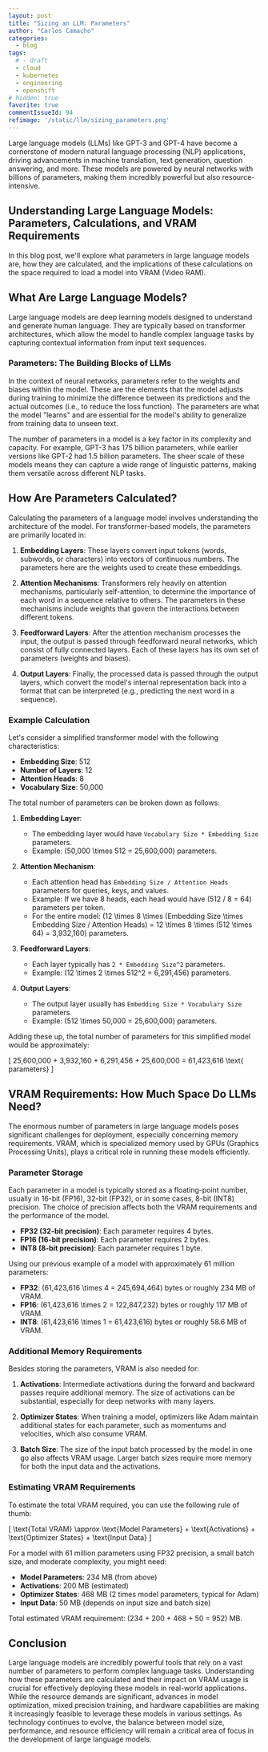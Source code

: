 ```yaml
---
layout: post
title: "Sizing an LLM: Parameters"
author: "Carlos Camacho"
categories:
  - blog
tags:
  # - draft
  - cloud
  - kubernetes
  - engineering
  - openshift
# hidden: true
favorite: true
commentIssueId: 94
refimage: '/static/llm/sizing_parameters.png'
---
```



Large language models (LLMs) like GPT-3 and GPT-4 have become a cornerstone of
modern natural language processing (NLP) applications, driving advancements in
machine translation, text generation, question answering, and more.
These models are powered by neural networks with billions of parameters,
making them incredibly powerful but also resource-intensive.

## Understanding Large Language Models: Parameters, Calculations, and VRAM Requirements

In this blog post, we'll explore what parameters in large language models
are, how they are calculated, and the implications of these calculations
on the space required to load a model into VRAM (Video RAM).

## What Are Large Language Models?

Large language models are deep learning models designed to understand and generate human language. They are typically based on transformer architectures, which allow the model to handle complex language tasks by capturing contextual information from input text sequences.

### Parameters: The Building Blocks of LLMs

In the context of neural networks, parameters refer to the weights and biases within the model. These are the elements that the model adjusts during training to minimize the difference between its predictions and the actual outcomes (i.e., to reduce the loss function). The parameters are what the model "learns" and are essential for the model's ability to generalize from training data to unseen text.

The number of parameters in a model is a key factor in its complexity and capacity. For example, GPT-3 has 175 billion parameters, while earlier versions like GPT-2 had 1.5 billion parameters. The sheer scale of these models means they can capture a wide range of linguistic patterns, making them versatile across different NLP tasks.

## How Are Parameters Calculated?

Calculating the parameters of a language model involves understanding the architecture of the model. For transformer-based models, the parameters are primarily located in:

1. **Embedding Layers**: These layers convert input tokens (words, subwords, or characters) into vectors of continuous numbers. The parameters here are the weights used to create these embeddings.

2. **Attention Mechanisms**: Transformers rely heavily on attention mechanisms, particularly self-attention, to determine the importance of each word in a sequence relative to others. The parameters in these mechanisms include weights that govern the interactions between different tokens.

3. **Feedforward Layers**: After the attention mechanism processes the input, the output is passed through feedforward neural networks, which consist of fully connected layers. Each of these layers has its own set of parameters (weights and biases).

4. **Output Layers**: Finally, the processed data is passed through the output layers, which convert the model's internal representation back into a format that can be interpreted (e.g., predicting the next word in a sequence).

### Example Calculation

Let's consider a simplified transformer model with the following characteristics:

- **Embedding Size**: 512
- **Number of Layers**: 12
- **Attention Heads**: 8
- **Vocabulary Size**: 50,000

The total number of parameters can be broken down as follows:

1. **Embedding Layer**: 
   - The embedding layer would have `Vocabulary Size * Embedding Size` parameters.
   - Example: \(50,000 \times 512 = 25,600,000\) parameters.

2. **Attention Mechanism**:
   - Each attention head has `Embedding Size / Attention Heads` parameters for queries, keys, and values.
   - Example: If we have 8 heads, each head would have \(512 / 8 = 64\) parameters per token.
   - For the entire model: \(12 \times 8 \times (Embedding Size \times Embedding Size / Attention Heads) = 12 \times 8 \times (512 \times 64) = 3,932,160\) parameters.

3. **Feedforward Layers**:
   - Each layer typically has `2 * Embedding Size^2` parameters.
   - Example: \(12 \times 2 \times 512^2 = 6,291,456\) parameters.

4. **Output Layers**:
   - The output layer usually has `Embedding Size * Vocabulary Size` parameters.
   - Example: \(512 \times 50,000 = 25,600,000\) parameters.

Adding these up, the total number of parameters for this simplified model would be approximately:

\[
25,600,000 + 3,932,160 + 6,291,456 + 25,600,000 = 61,423,616 \text{ parameters}
\]

## VRAM Requirements: How Much Space Do LLMs Need?

The enormous number of parameters in large language models poses significant challenges for deployment, especially concerning memory requirements. VRAM, which is specialized memory used by GPUs (Graphics Processing Units), plays a critical role in running these models efficiently.

### Parameter Storage

Each parameter in a model is typically stored as a floating-point number, usually in 16-bit (FP16), 32-bit (FP32), or in some cases, 8-bit (INT8) precision. The choice of precision affects both the VRAM requirements and the performance of the model. 

- **FP32 (32-bit precision)**: Each parameter requires 4 bytes.
- **FP16 (16-bit precision)**: Each parameter requires 2 bytes.
- **INT8 (8-bit precision)**: Each parameter requires 1 byte.

Using our previous example of a model with approximately 61 million parameters:

- **FP32**: \(61,423,616 \times 4 = 245,694,464\) bytes or roughly 234 MB of VRAM.
- **FP16**: \(61,423,616 \times 2 = 122,847,232\) bytes or roughly 117 MB of VRAM.
- **INT8**: \(61,423,616 \times 1 = 61,423,616\) bytes or roughly 58.6 MB of VRAM.

### Additional Memory Requirements

Besides storing the parameters, VRAM is also needed for:

1. **Activations**: Intermediate activations during the forward and backward passes require additional memory. The size of activations can be substantial, especially for deep networks with many layers.

2. **Optimizer States**: When training a model, optimizers like Adam maintain additional states for each parameter, such as momentums and velocities, which also consume VRAM.

3. **Batch Size**: The size of the input batch processed by the model in one go also affects VRAM usage. Larger batch sizes require more memory for both the input data and the activations.

### Estimating VRAM Requirements

To estimate the total VRAM required, you can use the following rule of thumb:

\[
\text{Total VRAM} \approx \text{Model Parameters} + \text{Activations} + \text{Optimizer States} + \text{Input Data}
\]

For a model with 61 million parameters using FP32 precision, a small batch size, and moderate complexity, you might need:

- **Model Parameters**: 234 MB (from above)
- **Activations**: 200 MB (estimated)
- **Optimizer States**: 468 MB (2 times model parameters, typical for Adam)
- **Input Data**: 50 MB (depends on input size and batch size)

Total estimated VRAM requirement: \(234 + 200 + 468 + 50 = 952\) MB.

## Conclusion

Large language models are incredibly powerful tools that rely on a vast number of parameters to perform complex language tasks. Understanding how these parameters are calculated and their impact on VRAM usage is crucial for effectively deploying these models in real-world applications. While the resource demands are significant, advances in model optimization, mixed precision training, and hardware capabilities are making it increasingly feasible to leverage these models in various settings. As technology continues to evolve, the balance between model size, performance, and resource efficiency will remain a critical area of focus in the development of large language models.
